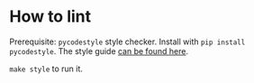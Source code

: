 How to lint
===========

Prerequisite: `pycodestyle` style checker. Install with `pip install pycodestyle`.
The style guide
[can be found here](https://www.python.org/dev/peps/pep-0008/).

`make style` to run it.
